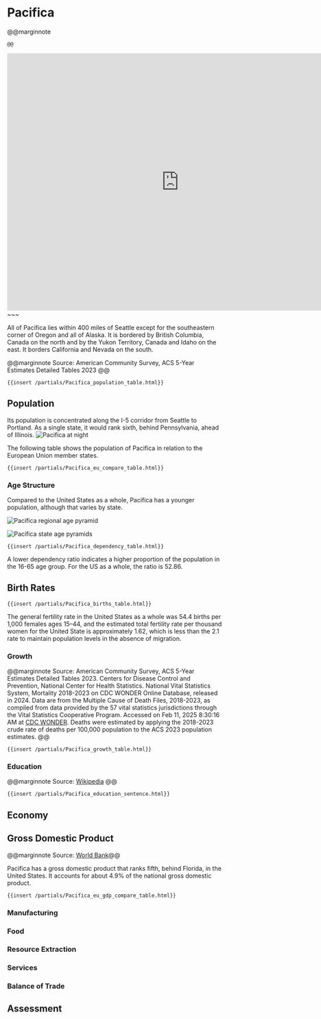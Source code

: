 # Pacifica

@@marginnote
~~~<img src="/img/pacific.png" style="width: 100%; display: block;">~~~
@@

~~~
<iframe 
	src="https://njal.s3.us-west-2.amazonaws.com/Seattle.html" 
	title="Seattle area map" 
	width="800" 
	height="600" 
	frameborder="0" 
	scrolling="yes">
</iframe>
~~~

All of Pacifica lies within 400 miles of Seattle except for the southeastern corner of Oregon and all of Alaska. It is bordered by British Columbia, Canada on the north and by the Yukon Territory, Canada and Idaho on the east. It borders California and Nevada on the south.


@@marginnote
Source: American Community Survey, ACS 5-Year Estimates Detailed Tables 2023
@@

~~~
{{insert /partials/Pacifica_population_table.html}}	
~~~

## Population

Its population is concentrated along the I-5 corridor from Seattle to Portland. As a single state, it would rank sixth, behind Pennsylvania, ahead of Illinois.
![Pacifica at night](/img/pacific_at_night.png)

The following table shows the population of Pacifica in relation to the European Union member states.

~~~
{{insert /partials/Pacifica_eu_compare_table.html}}	 
~~~

### Age Structure


Compared to the United States as a whole, Pacifica has a younger population, although that varies by state.

![Pacifica regional age pyramid](/img/Pacifica_Age_Pyramid.png)

![Pacifica state age pyramids](/img/Pacifica_states_age_pyramids.png)

~~~
{{insert /partials/Pacifica_dependency_table.html}}	
~~~

A lower dependency ratio indicates a higher proportion of the population in the 16-65 age group. For the US as a whole, the ratio is 52.86.

## Birth Rates

~~~
{{insert /partials/Pacifica_births_table.html}}	 
~~~

The general fertility rate in the United States as a whole was 54.4 births per 1,000 females ages 15–44, and the estimated total fertility rate per thousand women for the United State is approximately 1.62, which is less than the 2.1 rate to maintain population levels in the absence of migration.

### Growth

@@marginnote
Source: American Community Survey, ACS 5-Year Estimates Detailed Tables 2023. Centers for Disease Control and Prevention, National Center for Health Statistics. National Vital Statistics System, Mortality 2018-2023 on CDC WONDER Online Database, released in 2024. Data are from the Multiple Cause of Death Files, 2018-2023, as compiled from data provided by the 57 vital statistics jurisdictions through the Vital Statistics Cooperative Program. Accessed on Feb 11, 2025 8:30:16 AM at [CDC WONDER](http://wonder.cdc.gov/ucd-icd10-expanded.html). Deaths were estimated by applying the 2018-2023 crude rate of deaths per 100,000 population to the ACS 2023 population estimates.
@@
~~~
{{insert /partials/Pacifica_growth_table.html}}	 
~~~

### Education

@@marginnote
Source: [Wikipedia](https://www.wikiwand.com/en/articles/List_of_U.S._states_and_territories_by_educational_attainment)
@@

~~~
{{insert /partials/Pacifica_education_sentence.html}}	 
~~~


## Economy

## Gross Domestic Product

@@marginnote Source: [World Bank](https://data.worldbank.org/indicator/NY.GDP.MKTP.CD)@@

Pacifica has a gross domestic product that ranks fifth, behind Florida, in the United States. It accounts for about 4.9% of the national gross domestic product. 

~~~
{{insert /partials/Pacifica_eu_gdp_compare_table.html}}	 
~~~





### Manufacturing
### Food
### Resource Extraction
### Services
### Balance of Trade

## Assessment
	